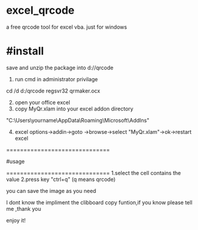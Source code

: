 # excel_qrcode
a free qrcode tool for excel vba.
just for windows

#install
================================
save and  unzip the package into d://qrcode
1. run cmd in administrator privilage

cd /d d:/qrcode
regsvr32 qrmaker.ocx

2. open your office excel
3. copy MyQr.xlam into your excel addon directory

"C:\Users\yourname\AppData\Roaming\Microsoft\AddIns" 

4. excel options->addin->goto ->browse->select "MyQr.xlam"->ok->restart excel

==============================

#usage

==============================
1.select the cell contains the value
2.press key "ctrl+q"  (q means qrcode)

you can save the image as you need

I dont  know the impliment the clibboard copy funtion,if you know please tell me ,thank you

enjoy it!

